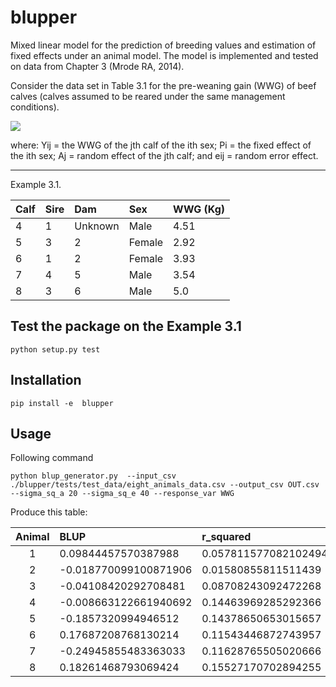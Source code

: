 # blupper

Mixed linear model for the prediction of breeding values and estimation of fixed effects under an animal model. The model is implemented and tested on data from Chapter 3 (Mrode RA, 2014).


Consider the data set in Table 3.1 for the pre-weaning gain (WWG) of beef calves (calves assumed to be reared under the same management conditions).

<img src="https://render.githubusercontent.com/render/math?math=y_{ij} =p_{ij} %2B a_{j} %2B e_{ij}">

where: Yij = the WWG of the jth calf of the ith sex; Pi = the fixed effect of the ith sex; Aj = random effect of the jth calf; and eij = random error effect.



----
Example 3.1.

| Calf | Sire | Dam     | Sex    | WWG (Kg) |
| ---- | :--- | :------ | :----- | :------- |
| 4    | 1    | Unknown | Male   | 4.51     |
| 5    | 3    | 2       | Female | 2.92     |
| 6    | 1    | 2       | Female | 3.93     |
| 7    | 4    | 5       | Male   | 3.54     |
| 8    | 3    | 6       | Male   | 5.0      |


## Test the package on the Example 3.1

```
python setup.py test
```

## Installation
```
pip install -e  blupper
```

## Usage

Following command
```
python blup_generator.py  --input_csv  ./blupper/tests/test_data/eight_animals_data.csv --output_csv OUT.csv --sigma_sq_a 20 --sigma_sq_e 40 --response_var WWG
```

Produce this table:

| Animal | BLUP                  | r_squared            | r                   | SEP               |
| :----: | :-------------------- | :------------------- | :------------------ | :---------------- |
|   1    | 0.09844457570387988   | 0.057811577082102494 | 0.2404403815545602  | 4.34094096462483  |
|   2    | -0.018770099100871906 | 0.01580855811511439  | 0.12573208864531915 | 4.436646124912118 |
|   3    | -0.04108420292708481  | 0.08708243092472268  | 0.29509732449604265 | 4.272979216133113 |
|   4    | -0.008663122661940692 | 0.14463969285292366  | 0.3803152545624796  | 4.136085848110691 |
|   5    | -0.1857320994946512   | 0.14378650653015657  | 0.37919191253263373 | 4.138148120765721 |
|   6    | 0.17687208768130214   | 0.11543446872743957  | 0.3397564844523789  | 4.206103972258794 |
|   7    | -0.24945855483363033  | 0.11628765505020666  | 0.3410097579985163  | 4.20407503489125  |
|   8    | 0.18261468793069424   | 0.15527170702894255  | 0.3940453108830792  | 4.110299971951092 |